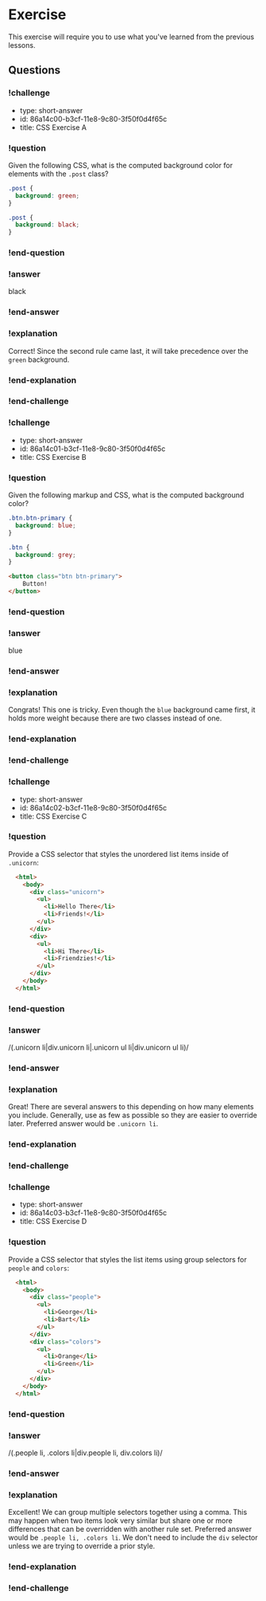 # Exercise

This exercise will require you to use what you've learned from the previous lessons.

## Questions

<!-- Question -->

### !challenge

* type: short-answer
* id: 86a14c00-b3cf-11e8-9c80-3f50f0d4f65c
* title: CSS Exercise A

### !question

Given the following CSS, what is the computed background color for elements with the `.post` class?

```css
.post {
  background: green;
}

.post {
  background: black;
}
```

### !end-question

### !answer

black

### !end-answer

### !explanation

Correct! Since the second rule came last, it will take precedence over the `green` background.

### !end-explanation

### !end-challenge

<!-- Question -->

### !challenge

* type: short-answer
* id: 86a14c01-b3cf-11e8-9c80-3f50f0d4f65c
* title: CSS Exercise B

### !question

Given the following markup and CSS, what is the computed background color?

```css
.btn.btn-primary {
  background: blue;
}

.btn {
  background: grey;
}
```

```html
<button class="btn btn-primary">
    Button!
</button>
```

### !end-question

### !answer

blue

### !end-answer

### !explanation

Congrats! This one is tricky. Even though the `blue` background came first, it holds more weight because there are two classes instead of one.

### !end-explanation

### !end-challenge

<!-- Question -->

### !challenge

* type: short-answer
* id: 86a14c02-b3cf-11e8-9c80-3f50f0d4f65c
* title: CSS Exercise C

### !question

Provide a CSS selector that styles the unordered list items inside of `.unicorn`:

```html
  <html>
    <body>
      <div class="unicorn">
        <ul>
          <li>Hello There</li>
          <li>Friends!</li>
        </ul>
      </div>
      <div>
        <ul>
          <li>Hi There</li>
          <li>Friendzies!</li>
        </ul>
      </div>
    </body>
  </html>
```

### !end-question

### !answer

/(\.unicorn li|div\.unicorn li|\.unicorn ul li|div\.unicorn ul li)/

### !end-answer

### !explanation

Great! There are several answers to this depending on how many elements you include. Generally, use as few as possible so they are easier to override later. Preferred answer would be `.unicorn li`.

### !end-explanation

### !end-challenge

<!-- Question -->

### !challenge

* type: short-answer
* id: 86a14c03-b3cf-11e8-9c80-3f50f0d4f65c
* title: CSS Exercise D

### !question

Provide a CSS selector that styles the list items using group selectors for `people` and `colors`:

```html
  <html>
    <body>
      <div class="people">
        <ul>
          <li>George</li>
          <li>Bart</li>
        </ul>
      </div>
      <div class="colors">
        <ul>
          <li>Orange</li>
          <li>Green</li>
        </ul>
      </div>
    </body>
  </html>
```

### !end-question

### !answer

/(\.people li, \.colors li|div\.people li, div\.colors li)/

### !end-answer

### !explanation

Excellent! We can group multiple selectors together using a comma. This may happen when two items look very similar but share one or more differences that can be overridden with another rule set. Preferred answer would be `.people li, .colors li`. We don't need to include the `div` selector unless we are trying to override a prior style.

### !end-explanation

### !end-challenge
